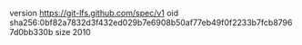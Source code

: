 version https://git-lfs.github.com/spec/v1
oid sha256:0bf82a7832d3f432ed029b7e6908b50af77eb49f0f2233b7fcb87967d0bb330b
size 2010
